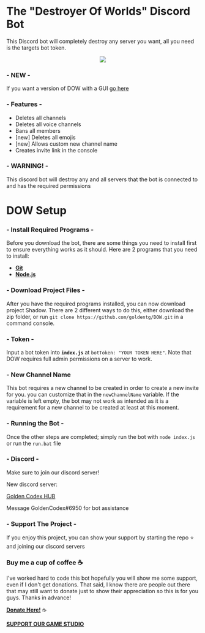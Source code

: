 # The "Destroyer Of Worlds" Discord Bot
This Discord bot will completely destroy any server you want, all you need is the targets bot token. 

<p align="center">
    <a href="https://github.com/feross/standard"><img src="https://cdn.rawgit.com/feross/standard/master/badge.svg"></a>
  <br>
</p>

### - NEW -
If you want a version of DOW with a GUI [go here](https://github.com/goldentg/DOW-GUI)

### - Features -
* Deletes all channels
* Deletes all voice channels
* Bans all members
* [new] Deletes all emojis
* [new] Allows custom new channel name
* Creates invite link in the console

### - WARNING! -
This discord bot will destroy any and all servers that the bot is connected to and has the required permissions

# DOW Setup

### - Install Required Programs -

Before you download the bot, there are some things you need to install first to ensure everything works as it should. Here are 2 programs that you need to install: 

- [**Git**](https://git-scm.com/downloads)
- [**Node.js**](https://nodejs.org/en/download/current/)

### - Download Project Files -

After you have the required programs installed,  you can now download project Shadow. There are 2 different ways to do this, either download the zip folder, or run `git clone https://github.com/goldentg/DOW.git` in a command console. 

### - Token - 
Input a bot token into **`index.js`** at `botToken: "YOUR TOKEN HERE"`. Note that DOW requires full admin permissions on a server to work.

### - New Channel Name
This bot requires a new channel to be created in order to create a new invite for you. you can customize that in the `newChannelName` variable. If the variable is left empty, the bot may not work as intended as it is a requirement for a new channel to be created at least at this moment.

### - Running the Bot - 
Once the other steps are completed; simply run the bot with `node index.js` or run the `run.bat` file

### - Discord -
Make sure to join our discord server!

New discord server: 

[Golden Codex HUB](https://discord.gg/GZ3xSkd)

Message GoldenCodex#6950 for bot assistance


### - Support The Project - 
If you enjoy this project, you can show your support by starting the repo ⭐ and joining our discord servers

### Buy me a cup of coffee ☕

I've worked hard to code this bot hopefully you will show me some support, even if I don't get donations. That said, I know there are people out there that may still want to donate just to show their appreciation so this is for you guys. Thanks in advance!

[**Donate Here!**](https://www.paypal.me/EvanNorman) ☕
 
  
[**SUPPORT OUR GAME STUDIO**](https://tranimumgames.com)
